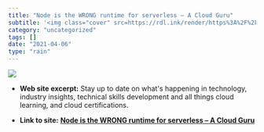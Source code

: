 ```yaml
---
title: "Node is the WRONG runtime for serverless – A Cloud Guru"
subtitle: '<img class="cover" src=https://rdl.ink/render/https%3A%2F%2Fread.acloud.guru%2Fnode-is-the-wrong-run...'
category: "uncategorized"
tags: []
date: "2021-04-06"
type: "rain"
---
```

<img class="cover" src=https://rdl.ink/render/https%3A%2F%2Fread.acloud.guru%2Fnode-is-the-wrong-runtime-for-serverless-jk-c69595f6a8eb>



* **Web site excerpt:** Stay up to date on what's happening in technology, industry insights, technical skills development and all things cloud learning, and cloud certifications.

* **Link to site:** **[Node is the WRONG runtime for serverless – A Cloud Guru](https://read.acloud.guru/node-is-the-wrong-runtime-for-serverless-jk-c69595f6a8eb)**